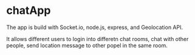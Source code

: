 # chatApp

The app is build with Socket.io, node.js, express, and Geolocation API.

It allows different users to login into differetn chat rooms, chat with other people, send location message to other popel in the same room.
